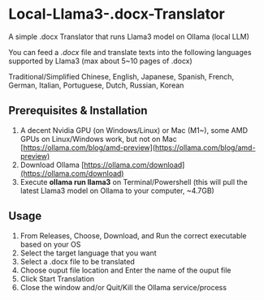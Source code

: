 # Local-Llama3-.docx-Translator
A simple .docx Translator that runs Llama3 model on Ollama (local LLM)

You can feed a *.docx* file and translate texts into the following languages supported by Llama3 (max about 5~10 pages of .docx)

Traditional/Simplified Chinese, English, Japanese, Spanish, French, German, Italian, Portuguese, Dutch, Russian, Korean


## Prerequisites & Installation
1. A decent Nvidia GPU (on Windows/Linux) or Mac (M1~),
   some AMD GPUs on Linux/Windows work, but not on Mac [https://ollama.com/blog/amd-preview](https://ollama.com/blog/amd-preview)
2. Download Ollama [https://ollama.com/download](https://ollama.com/download)
3. Execute **ollama run llama3** on Terminal/Powershell (this will pull the latest Llama3 model on Ollama to your computer, ~4.7GB)

## Usage
1. From Releases, Choose, Download, and Run the correct executable based on your OS
2. Select the target language that you want
3. Select a .docx file to be translated
4. Choose ouput file location and Enter the name of the ouput file
5. Click Start Translation
6. Close the window and/or Quit/Kill the Ollama service/process 
